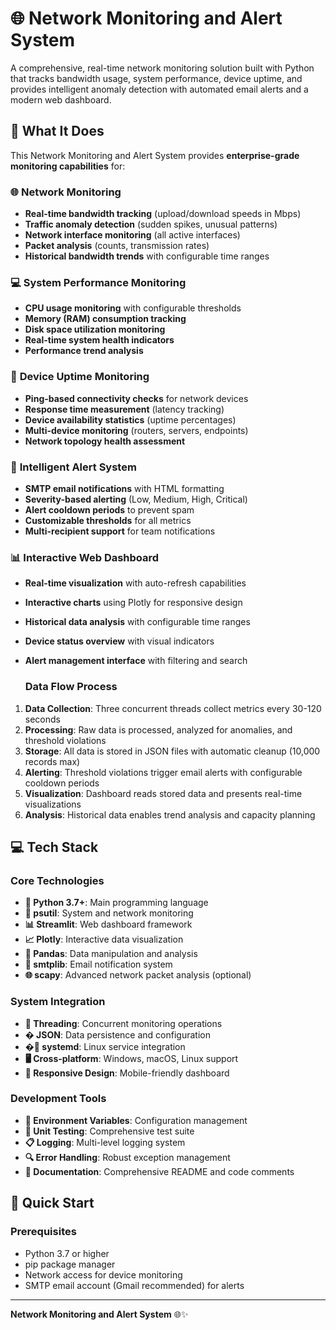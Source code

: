 # 🌐 Network Monitoring and Alert System

A comprehensive, real-time network monitoring solution built with Python that tracks bandwidth usage, system performance, device uptime, and provides intelligent anomaly detection with automated email alerts and a modern web dashboard.

## 🎯 What It Does

This Network Monitoring and Alert System provides **enterprise-grade monitoring capabilities** for:

### 🌐 **Network Monitoring**
- **Real-time bandwidth tracking** (upload/download speeds in Mbps)
- **Traffic anomaly detection** (sudden spikes, unusual patterns)
- **Network interface monitoring** (all active interfaces)
- **Packet analysis** (counts, transmission rates)
- **Historical bandwidth trends** with configurable time ranges

### 💻 **System Performance Monitoring** 
- **CPU usage monitoring** with configurable thresholds
- **Memory (RAM) consumption tracking**
- **Disk space utilization monitoring**
- **Real-time system health indicators**
- **Performance trend analysis**

### 📱 **Device Uptime Monitoring**
- **Ping-based connectivity checks** for network devices
- **Response time measurement** (latency tracking)
- **Device availability statistics** (uptime percentages)
- **Multi-device monitoring** (routers, servers, endpoints)
- **Network topology health assessment**

### 🚨 **Intelligent Alert System**
- **SMTP email notifications** with HTML formatting
- **Severity-based alerting** (Low, Medium, High, Critical)
- **Alert cooldown periods** to prevent spam
- **Customizable thresholds** for all metrics
- **Multi-recipient support** for team notifications

### 📊 **Interactive Web Dashboard**
- **Real-time visualization** with auto-refresh capabilities
- **Interactive charts** using Plotly for responsive design
- **Historical data analysis** with configurable time ranges
- **Device status overview** with visual indicators
- **Alert management interface** with filtering and search

  ### **Data Flow Process**

1. **Data Collection**: Three concurrent threads collect metrics every 30-120 seconds
2. **Processing**: Raw data is processed, analyzed for anomalies, and threshold violations
3. **Storage**: All data is stored in JSON files with automatic cleanup (10,000 records max)
4. **Alerting**: Threshold violations trigger email alerts with configurable cooldown periods
5. **Visualization**: Dashboard reads stored data and presents real-time visualizations
6. **Analysis**: Historical data enables trend analysis and capacity planning


## 💻 Tech Stack

### **Core Technologies**
- **🐍 Python 3.7+**: Main programming language
- **🔧 psutil**: System and network monitoring
- **📊 Streamlit**: Web dashboard framework
- **📈 Plotly**: Interactive data visualization
- **🐼 Pandas**: Data manipulation and analysis
- **📧 smtplib**: Email notification system
- **🌐 scapy**: Advanced network packet analysis (optional)

### **System Integration**
- **🔄 Threading**: Concurrent monitoring operations
- **� JSON**: Data persistence and configuration
- **�🚀 systemd**: Linux service integration
- **🖥️ Cross-platform**: Windows, macOS, Linux support
- **📱 Responsive Design**: Mobile-friendly dashboard

### **Development Tools**
- **📝 Environment Variables**: Configuration management
- **🧪 Unit Testing**: Comprehensive test suite
- **📋 Logging**: Multi-level logging system
- **🔍 Error Handling**: Robust exception management
- **📖 Documentation**: Comprehensive README and code comments

## 🚀 Quick Start

### **Prerequisites**
- Python 3.7 or higher
- pip package manager
- Network access for device monitoring
- SMTP email account (Gmail recommended) for alerts
  
---

**Network Monitoring and Alert System** 🌐✨
